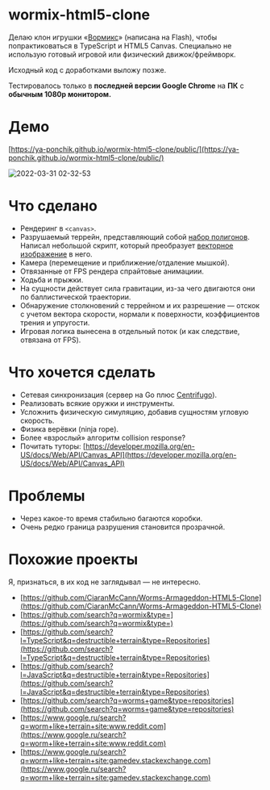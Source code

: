 # wormix-html5-clone
Делаю клон игрушки «[Вормикс](https://web.archive.org/web/20220331113455/https://wormix.fandom.com/ru/wiki/%D0%98%D0%B3%D1%80%D0%B0_%D0%92%D0%BE%D1%80%D0%BC%D0%B8%D0%BA%D1%81)» (написана на Flash), чтобы попрактиковаться в TypeScript и HTML5 Canvas. Специально не использую готовый игровой или физический движок/фреймворк.

Исходный код с доработками выложу позже.

Тестировалось только в **последней версии Google Chrome** на **ПК** с **обычным 1080p монитором.**

# Демо

[https://ya-ponchik.github.io/wormix-html5-clone/public/](https://ya-ponchik.github.io/wormix-html5-clone/public/)

![2022-03-31 02-32-53](https://user-images.githubusercontent.com/102679269/161050964-7e197d78-74a1-4ced-9fbd-d4275387c2e5.gif)


# Что сделано

- Рендеринг в `<canvas>`.
- Разрушаемый террейн, представляющий собой [набор полигонов](https://github.com/ya-ponchik/wormix-html5-clone/blob/main/public/TreesRewamp.json). Написал небольшой скрипт, который преобразует [векторное изображение](https://raw.githubusercontent.com/ya-ponchik/wormix-html5-clone/main/public/wormix/levels/treesRewamp/ground.svg) в него.
- Камера (перемещение и приближение/отдаление мышкой).
- Отвязанные от FPS рендера спрайтовые анимациии.
- Ходьба и прыжки.
- На сущности действует сила гравитации, из-за чего двигаются они по баллистической траектории.
- Обнаружение столкновений с террейном и их разрешение — отскок с учетом вектора скорости, нормали к поверхности, коэффициентов трения и упругости.
- Игровая логика вынесена в отдельный поток (и как следствие, отвязана от FPS).

# Что хочется сделать

- Сетевая синхронизация (сервер на Go плюс [Centrifugo](https://centrifugal.dev/)).
- Реализовать всякие оружки и инструменты.
- Усложнить физическую симуляцию, добавив сущностям угловую скорость.
- Физика верёвки (ninja rope).
- Более «взрослый» алгоритм collision response?
- Почитать туторы: [https://developer.mozilla.org/en-US/docs/Web/API/Canvas_API](https://developer.mozilla.org/en-US/docs/Web/API/Canvas_API)

# Проблемы

- Через какое-то время стабильно багаются коробки.
- Очень редко граница разрушения становится прозрачной.

# Похожие проекты
Я, признаться, в их код не заглядывал — не интересно.

- [https://github.com/CiaranMcCann/Worms-Armageddon-HTML5-Clone](https://github.com/CiaranMcCann/Worms-Armageddon-HTML5-Clone)
- [https://github.com/search?q=wormix&type=](https://github.com/search?q=wormix&type=)
- [https://github.com/search?l=TypeScript&q=destructible+terrain&type=Repositories](https://github.com/search?l=TypeScript&q=destructible+terrain&type=Repositories)
- [https://github.com/search?l=JavaScript&q=destructible+terrain&type=Repositories](https://github.com/search?l=JavaScript&q=destructible+terrain&type=Repositories)
- [https://github.com/search?q=worms+game&type=repositories](https://github.com/search?q=worms+game&type=repositories)
- [https://www.google.ru/search?q=worm+like+terrain+site:www.reddit.com](https://www.google.ru/search?q=worm+like+terrain+site:www.reddit.com)
- [https://www.google.ru/search?q=worm+like+terrain+site:gamedev.stackexchange.com](https://www.google.ru/search?q=worm+like+terrain+site:gamedev.stackexchange.com)

